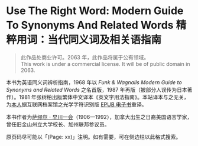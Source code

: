 # Use The Right Word: Modern Guide To Synonyms And Related Words 精粹用词：当代同义词及相关语指南

> 此作品处商业许可。2063 年，此作品将属于公有领域。  
> This work is under a commercial license. It will be of public domain in 2063.

本书为英语同义词辨析指南，1968 年以 *Funk & Wagnalls Modern Guide to Synonyms and Related Words* 之名首版，1987 年再版（被部分人误传为日本著作）。1981 年张树柏出版繁体中文译本《英文字用法指南》。本站译本与之无关，为[本人](http://cn-0xis.gitee.io)据互联网档案馆之光学字符识别版 [EPUB 电子书](https://archive.org/details/readersdigestuse00haya)重译。

本书作者为[萨缪尔ㆍ早川一会](https://zh.wikipedia.org/wiki/早川一会)（1906—1992），加拿大出生之日裔美国语言学家，曾任旧金山州立大学校长、加州联邦参议员。

原页码尽可能以「(Page: xx)」注明。如有需要，可在侧边栏以此格式搜索。